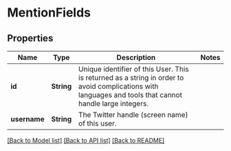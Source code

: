 # MentionFields

## Properties
Name | Type | Description | Notes
------------ | ------------- | ------------- | -------------
**id** | **String** | Unique identifier of this User. This is returned as a string in order to avoid complications with languages and tools that cannot handle large integers. | 
**username** | **String** | The Twitter handle (screen name) of this user. | 

[[Back to Model list]](../README.md#documentation-for-models) [[Back to API list]](../README.md#documentation-for-api-endpoints) [[Back to README]](../README.md)


